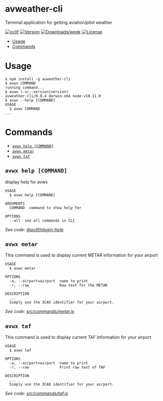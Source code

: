 avweather-cli
=============

Terminal application for getting aviation/pilot weather

[![oclif](https://img.shields.io/badge/cli-oclif-brightgreen.svg)](https://oclif.io)
[![Version](https://img.shields.io/npm/v/avweather-cli.svg)](https://npmjs.org/package/avweather-cli)
[![Downloads/week](https://img.shields.io/npm/dw/avweather-cli.svg)](https://npmjs.org/package/avweather-cli)
[![License](https://img.shields.io/npm/l/avweather-cli.svg)](https://github.com/davidfekke/avweather-cli/blob/master/package.json)

<!-- toc -->
* [Usage](#usage)
* [Commands](#commands)
<!-- tocstop -->
# Usage
<!-- usage -->
```sh-session
$ npm install -g avweather-cli
$ avwx COMMAND
running command...
$ avwx (-v|--version|version)
avweather-cli/0.0.4 darwin-x64 node-v10.11.0
$ avwx --help [COMMAND]
USAGE
  $ avwx COMMAND
...
```
<!-- usagestop -->
# Commands
<!-- commands -->
* [`avwx help [COMMAND]`](#avwx-help-command)
* [`avwx metar`](#avwx-metar)
* [`avwx taf`](#avwx-taf)

## `avwx help [COMMAND]`

display help for avwx

```
USAGE
  $ avwx help [COMMAND]

ARGUMENTS
  COMMAND  command to show help for

OPTIONS
  --all  see all commands in CLI
```

_See code: [@oclif/plugin-help](https://github.com/oclif/plugin-help/blob/v2.1.2/src/commands/help.ts)_

## `avwx metar`

This command is used to display current METAR information for your airport

```
USAGE
  $ avwx metar

OPTIONS
  -a, --airport=airport  name to print
  -r, --raw              Raw text for the METAR

DESCRIPTION
  ...
  Simply use the ICAO identifier for your airport.
```

_See code: [src/commands/metar.js](https://github.com/davidfekke/avweather-cli/blob/v0.0.4/src/commands/metar.js)_

## `avwx taf`

This command is used to display current TAF information for your airport

```
USAGE
  $ avwx taf

OPTIONS
  -a, --airport=airport  name to print
  -r, --raw              Print raw text of TAF

DESCRIPTION
  ...
  Simply use the ICAO identifier for your airport.
```

_See code: [src/commands/taf.js](https://github.com/davidfekke/avweather-cli/blob/v0.0.4/src/commands/taf.js)_
<!-- commandsstop -->
